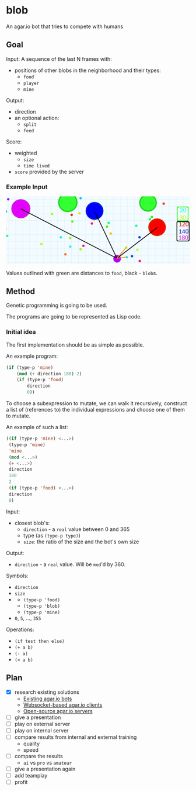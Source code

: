 # blob
An agar.io bot that tries to compete with humans

## Goal

Input: A sequence of the last N frames with:
- positions of other blobs in the neighborhood and their types:
  - `food`
  - `player`
  - `mine`

Output:
- direction
- an optional action:
  - `split`
  - `feed`

Score:
 - weighted
    - `size`
    - `time lived`
 - `score` provided by the server

### Example Input

![Example 1](doc/agario_1outlined.png)

Values outlined with green are distances to `food`, black - `blob`s.

## Method

Genetic programming is going to be used.

The programs are going to be represented as Lisp code.

### Initial idea

The first implementation should be as simple as possible.

An example program:

```lisp
(if (type-p 'mine)
    (mod (+ direction 180) 2)
    (if (type-p 'food)
        direction
        0))
```

To choose a subexpression to mutate, we can walk it recursively,
construct a list of (references to) the individual expressions
and choose one of them to mutate.

An example of such a list:
```lisp
((if (type-p 'mine) <...>)
 (type-p 'mine)
 'mine
 (mod <...>)
 (+ <...>)
 direction
 180
 2
 (if (type-p 'food) <...>)
 direction
 0)
```

Input:
- closest blob's:
  - `direction` - a `real` value between 0 and 365
  - type (as `(type-p type)`)
  - `size`: the ratio of the size and the bot's own size

Output:
- `direction` - a `real` value. Will be `mod`'d by 360.

Symbols:
- `direction`
- `size`
- - `(type-p 'food)`
  - `(type-p 'blob)`
  - `(type-p 'mine)`
- `0`, `5`, ..., `355`

Operations:
- `(if test then else)`
- `(+ a b)`
- `(- a)`
- `(< a b)`

## Plan

  - [x] research existing solutions
	- [Existing agar.io bots](existing-solutions.md#existing-agario-bots)
	- [Websocket-based agar.io clients](existing-solutions.md#websocket-based-agario-clients)
	- [Open-source agar.io servers](existing-solutions.md#open-source-agario-servers)
  - [ ] give a presentation
  - [ ] play on external server
  - [ ] play on internal server
  - [ ] compare results from internal and external training
	- quality
	- speed
  - [ ] compare the results
	- `ai` vs `pro` vs `amateur`
  - [ ] give a presentation again
  - [ ] add teamplay
  - [ ] profit
